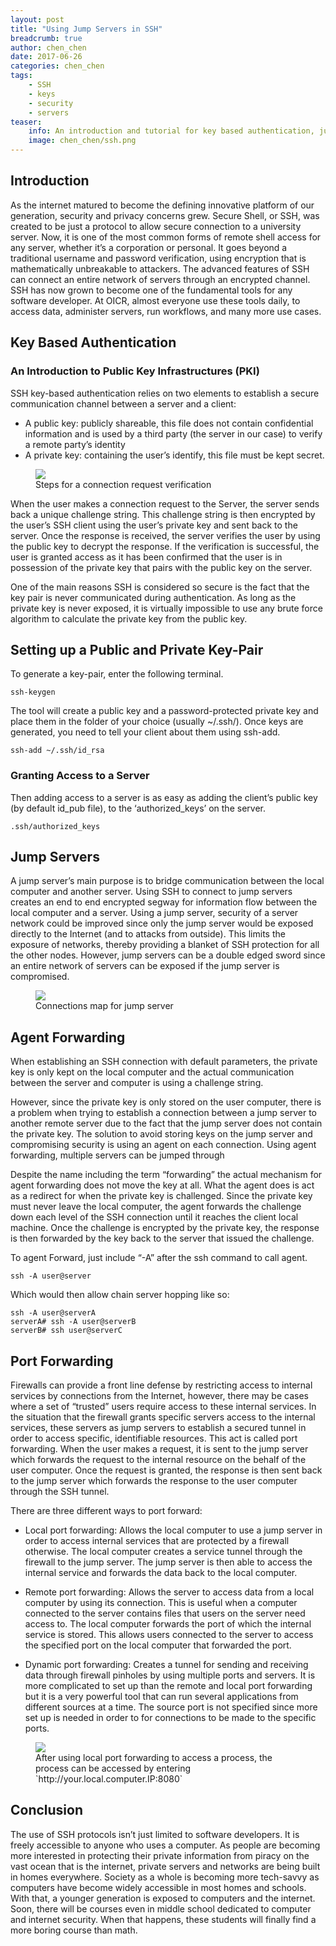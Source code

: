 ```yaml
---
layout: post
title: "Using Jump Servers in SSH"
breadcrumb: true
author: chen_chen
date: 2017-06-26
categories: chen_chen
tags:
    - SSH
    - keys
    - security
    - servers
teaser:
    info: An introduction and tutorial for key based authentication, jump servers, and port forwarding.
    image: chen_chen/ssh.png
---
```

## Introduction
As the internet matured to become the defining innovative platform of our generation, security and privacy concerns grew. Secure Shell, or SSH, was created to be just a protocol to allow secure connection to a university server. Now, it is one of the most common forms of remote shell access for any server, whether it’s a corporation or personal. It goes beyond a traditional username and password verification, using encryption that is mathematically unbreakable to attackers. The advanced features of SSH can connect an entire network of servers through an encrypted channel. SSH has now grown to become one of the fundamental tools for any software developer. At OICR, almost everyone use these tools daily, to access data, administer servers, run workflows, and many more use cases. 

## Key Based Authentication
### An Introduction to Public Key Infrastructures (PKI)
SSH key-based authentication relies on two elements to establish a secure communication channel between a server and a client:
* A public key: publicly shareable, this file does not contain confidential information and is used by a third party (the server in our case) to verify a remote party’s identity
* A private key: containing the user’s identify, this file must be kept secret.

<figure>
    <img src="{{site.urlimg}}chen_chen/PublicKeyInfra.png" />
    <figcaption>Steps for a connection request verification</figcaption>
</figure>

When the user makes a connection request to the Server, the server sends back a unique challenge string. This challenge string is then encrypted by the user’s SSH client using the user’s private key and sent back to the server. Once the response is received, the server verifies the user by using the public key to decrypt the response. If the verification is successful, the user is granted access as it has been confirmed that the user is in possession of the private key that pairs with the public key on the server. 

One of the main reasons SSH is considered so secure is the fact that the key pair is never communicated during authentication. As long as the private key is never exposed, it is virtually impossible to use any brute force algorithm to calculate the private key from the public key. 

## Setting up a Public and Private Key-Pair
To generate a key-pair, enter the following terminal.
 
```ssh-keygen```

The tool will create a public key and a password-protected private key and place them in the folder of your choice (usually ~/.ssh/). Once keys are generated, you need to tell your client about them using ssh-add.

```ssh-add ~/.ssh/id_rsa```

### Granting Access to a Server
Then adding access to a server is as easy as adding the client’s public key (by default id_pub file), to the ‘authorized_keys’ on the server.

```.ssh/authorized_keys```

## Jump Servers
A jump server’s main purpose is to bridge communication between the local computer and another server. Using SSH to connect to jump servers creates an end to end encrypted segway for information flow between the local computer and a server. Using a jump server, security of a server network could be improved since only the jump server would be exposed directly to the Internet (and to attacks from outside). This limits the exposure of networks, thereby providing a blanket of SSH protection for all the other nodes. However, jump servers can be a double edged sword since an entire network of servers can be exposed if the jump server is compromised. 

<figure>
    <img src="{{site.urlimg}}chen_chen/JumpServer.png" />
    <figcaption>Connections map for jump server</figcaption>
</figure>

## Agent Forwarding
When establishing an SSH connection with default parameters, the private key is only kept on the local computer and the actual communication between the server and computer is using a challenge string. 
 
However, since the private key is only stored on the user computer, there is a problem when trying to establish a connection between a jump server to another remote server due to the fact that the jump server does not contain the private key. The solution to avoid storing keys on the jump server and compromising security is using an agent on each connection. Using agent forwarding, multiple servers can be jumped through   
 
Despite the name including the term “forwarding” the actual mechanism for agent forwarding does not move the key at all. What the agent does is act as a redirect for when the private key is challenged. Since the private key must never leave the local computer, the agent forwards the challenge down each level of the SSH connection until it reaches the client local machine. Once the challenge is encrypted by the private key, the response is then forwarded by the key back to the server that issued the challenge.

To agent Forward, just include “-A” after the ssh command to call agent.
 
```ssh -A user@server```
 
Which would then allow chain server hopping like so:
```
ssh -A user@serverA
serverA# ssh -A user@serverB
serverB# ssh user@serverC
```
## Port Forwarding
Firewalls can provide a front line defense by restricting access to internal services by connections from the Internet, however, there may be cases where a set of “trusted” users require access to these internal services. In the situation that the firewall grants specific servers access to the internal services, these servers as jump servers to establish a secured tunnel in order to access specific, identifiable resources. This act is called port forwarding. When the user makes a request, it is sent to the jump server which forwards the request to the internal resource on the behalf of the user computer. Once the request is granted, the response is then sent back to the jump server which forwards the response to the user computer through the SSH tunnel. 
 
There are three different ways to port forward:
* Local port forwarding: Allows the local computer to use a jump server in order to access internal services that are protected by a firewall otherwise. The local computer creates a service tunnel through the firewall to the jump server. The jump server is then able to access the internal service and forwards the data back to the local computer. 
 
* Remote port forwarding: Allows the server to access data from a local computer by using its connection. This is useful when a computer connected to the server contains files that users on the server need access to. The local computer forwards the port of which the internal service is stored. This allows users connected to the server to access the specified port on the local computer that forwarded the port.
 
* Dynamic port forwarding: Creates a tunnel for sending and receiving data through firewall pinholes by using multiple ports and servers. It is more complicated to set up than the remote and local port forwarding but it is a very powerful tool that can run several applications from different sources at a time. The source port is not specified since more set up is needed in order to for connections to be made to the specific ports.

<figure>
    <img src="{{site.urlimg}}chen_chen/PortForwarding.png" />
    <figcaption>After using local port forwarding to access a process, the process can be accessed by entering
`http://your.local.computer.IP:8080`</figcaption>
</figure>

## Conclusion
The use of SSH protocols isn’t just limited to software developers. It is freely accessible to anyone who uses a computer. As people are becoming more interested in protecting their private information from piracy on the vast ocean that is the internet, private servers and networks are being built in homes everywhere. Society as a whole is becoming more tech-savvy as computers have become widely accessible in most homes and schools. With that, a younger generation is exposed to computers and the internet. Soon, there will be courses even in middle school dedicated to computer and internet security. When that happens, these students will finally find a more boring course than math.
